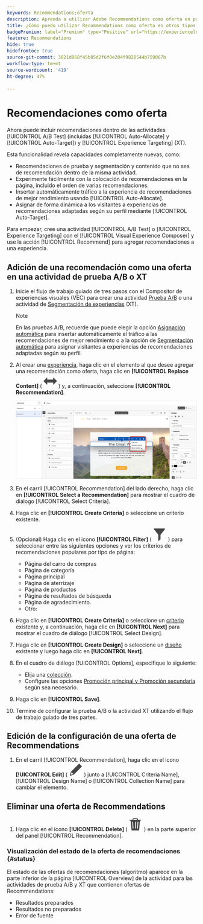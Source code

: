 ```yaml
---
keywords: Recommendations;oferta
description: Aprenda a utilizar Adobe Recommendations como oferta en pruebas A/B (incluida la Asignación automática y la Segmentación automática) y en actividades de direccionamiento de experiencias (XT).
title: ¿Cómo puedo utilizar Recommendations como oferta en otros tipos de actividades?
badgePremium: label="Premium" type="Positive" url="https://experienceleague.adobe.com/docs/target/using/introduction/intro.html?lang=en#premium newtab=true" tooltip="Consulte qué se incluye en Target Premium."
feature: Recommendations
hide: true
hidefromtoc: true
source-git-commit: 3821d868f45b85d2f6f0e204f9828544b759067b
workflow-type: tm+mt
source-wordcount: '419'
ht-degree: 47%

---
```


# Recomendaciones como oferta

Ahora puede incluir recomendaciones dentro de las actividades [!UICONTROL A/B Test] (incluidas [!UICONTROL Auto-Allocate] y [!UICONTROL Auto-Target]) y [!UICONTROL Experience Targeting] (XT).

Esta funcionalidad revela capacidades completamente nuevas, como:

* Recomendaciones de prueba y segmentación y contenido que no sea de recomendación dentro de la misma actividad.
* Experimente fácilmente con la colocación de recomendaciones en la página, incluido el orden de varias recomendaciones.
* Insertar automáticamente tráfico a la experiencia de recomendaciones de mejor rendimiento usando [!UICONTROL Auto-Allocate].
* Asignar de forma dinámica a los visitantes a experiencias de recomendaciones adaptadas según su perfil mediante [!UICONTROL Auto-Target].

Para empezar, cree una actividad [!UICONTROL A/B Test] o [!UICONTROL Experience Targeting] con el [!UICONTROL Visual Experience Composer] y use la acción [!UICONTROL Recommend] para agregar recomendaciones a una experiencia.

## Adición de una recomendación como una oferta en una actividad de prueba A/B o XT

1. Inicie el flujo de trabajo guiado de tres pasos con el Compositor de experiencias visuales (VEC) para crear una actividad [Prueba A/B](/help/main/c-activities/t-test-ab/t-test-create-ab/test-create-ab.md) o una actividad de [Segmentación de experiencias](/help/main/c-activities/t-experience-target/t-xt-create/xt-create.md) (XT).

   >[!NOTE]
   >
   >En las pruebas A/B, recuerde que puede elegir la opción [Asignación automática](/help/main/c-activities/automated-traffic-allocation/automated-traffic-allocation.md) para insertar automáticamente el tráfico a las recomendaciones de mejor rendimiento o a la opción de [Segmentación automática](/help/main/c-activities/auto-target/auto-target-to-optimize.md) para asignar visitantes a experiencias de recomendaciones adaptadas según su perfil.

1. Al crear una [experiencia](/help/main/c-experiences/c-visual-experience-composer/viztarget-options.md), haga clic en el elemento al que desee agregar una recomendación como oferta, haga clic en **[!UICONTROL Replace Content]** ( ![Icono Reemplazar contenido](/help/main/assets/icons/Switch.svg) ) y, a continuación, seleccione **[!UICONTROL Recommendation]**.

   ![Inserción de recomendación como oferta](/help/main/c-recommendations/t-create-recs-activity/assets/recs-as-offer.png)

1. En el carril [!UICONTROL Recommendation] del lado derecho, haga clic en **[!UICONTROL Select a Recommendation]** para mostrar el cuadro de diálogo [!UICONTROL Select Criteria].

1. Haga clic en **[!UICONTROL Create Criteria]** o seleccione un criterio existente.

1. (Opcional) Haga clic en el icono **[!UICONTROL Filter]** ( ![Icono de filtro](/help/main/assets/icons/Filter.svg) ) para seleccionar entre las siguientes opciones y ver los criterios de recomendaciones populares por tipo de página:

   * Página del carro de compras
   * Página de categoría
   * Página principal
   * Página de aterrizaje
   * Página de productos
   * Página de resultados de búsqueda
   * Página de agradecimiento.
   * Otro:

1. Haga clic en **[!UICONTROL Create Criteria]** o seleccione un [criterio](/help/main/c-recommendations/c-algorithms/algorithms.md) existente y, a continuación, haga clic en **[!UICONTROL Next]** para mostrar el cuadro de diálogo [!UICONTROL Select Design].

1. Haga clic en **[!UICONTROL Create Design]** o seleccione un [diseño](/help/main/c-recommendations/c-design-overview/design-overview.md) existente y luego haga clic en **[!UICONTROL &#x200B; Next]**.

1. En el cuadro de diálogo [!UICONTROL Options], especifique lo siguiente:

   * Elija una [colección](/help/main/c-recommendations/c-products/collections.md).
   * Configure las opciones [Promoción principal y Promoción secundaria](/help/main/c-recommendations/t-create-recs-activity/adding-promotions.md) según sea necesario.

1. Haga clic en **[!UICONTROL Save]**.
1. Termine de configurar la prueba A/B o la actividad XT utilizando el flujo de trabajo guiado de tres partes.

## Edición de la configuración de una oferta de Recommendations

1. En el carril [!UICONTROL Recommendation], haga clic en el icono **[!UICONTROL Edit]** ( ![Editar icono](/help/main/assets/icons/Edit.svg) ) junto a [!UICONTROL Criteria Name], [!UICONTROL Design Name] o [!UICONTROL Collection Name] para cambiar el elemento.

## Eliminar una oferta de Recommendations

1. Haga clic en el icono **[!UICONTROL Delete]** ( ![Eliminar icono](/help/main/assets/icons/Delete.svg) ) en la parte superior del panel [!UICONTROL Recommendation].

### Visualización del estado de la oferta de recomendaciones {#status}

El estado de las ofertas de recomendaciones (algoritmo) aparece en la parte inferior de la página [!UICONTROL Overview] de la actividad para las actividades de prueba A/B y XT que contienen ofertas de Recommendations:

* Resultados preparados
* Resultados no preparados
* Error de fuente
